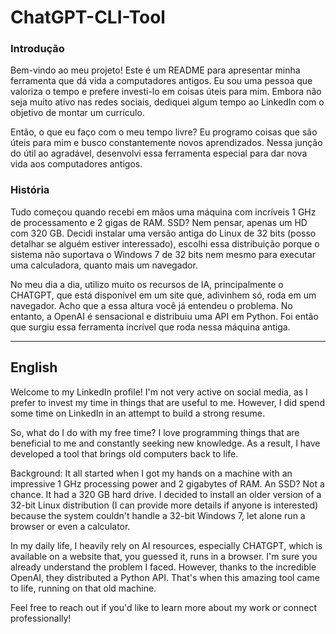 # ChatGPT-CLI-Tool

### Introdução

Bem-vindo ao meu projeto! Este é um README para apresentar minha ferramenta que dá vida a computadores antigos. Eu sou uma pessoa que valoriza o tempo e prefere investi-lo em coisas úteis para mim. Embora não seja muito ativo nas redes sociais, dediquei algum tempo ao LinkedIn com o objetivo de montar um currículo.

Então, o que eu faço com o meu tempo livre? Eu programo coisas que são úteis para mim e busco constantemente novos aprendizados. Nessa junção do útil ao agradável, desenvolvi essa ferramenta especial para dar nova vida aos computadores antigos.

### História

Tudo começou quando recebi em mãos uma máquina com incríveis 1 GHz de processamento e 2 gigas de RAM. SSD? Nem pensar, apenas um HD com 320 GB. Decidi instalar uma versão antiga do Linux de 32 bits (posso detalhar se alguém estiver interessado), escolhi essa distribuição porque o sistema não suportava o Windows 7 de 32 bits nem mesmo para executar uma calculadora, quanto mais um navegador.

No meu dia a dia, utilizo muito os recursos de IA, principalmente o CHATGPT, que está disponível em um site que, adivinhem só, roda em um navegador. Acho que a essa altura você já entendeu o problema. No entanto, a OpenAI é sensacional e distribuiu uma API em Python. Foi então que surgiu essa ferramenta incrível que roda nessa máquina antiga.

-----------------------------------------------------------------------------------------------------------------------------

## English

Welcome to my LinkedIn profile! I'm not very active on social media, as I prefer to invest my time in things that are useful to me. However, I did spend some time on LinkedIn in an attempt to build a strong resume.

So, what do I do with my free time? I love programming things that are beneficial to me and constantly seeking new knowledge. As a result, I have developed a tool that brings old computers back to life.

Background:
It all started when I got my hands on a machine with an impressive 1 GHz processing power and 2 gigabytes of RAM. An SSD? Not a chance. It had a 320 GB hard drive. I decided to install an older version of a 32-bit Linux distribution (I can provide more details if anyone is interested) because the system couldn't handle a 32-bit Windows 7, let alone run a browser or even a calculator.

In my daily life, I heavily rely on AI resources, especially CHATGPT, which is available on a website that, you guessed it, runs in a browser. I'm sure you already understand the problem I faced. However, thanks to the incredible OpenAI, they distributed a Python API. That's when this amazing tool came to life, running on that old machine.

Feel free to reach out if you'd like to learn more about my work or connect professionally!
